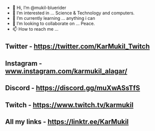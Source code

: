 - 👋 Hi, I’m @mukil-bluerider
- 👀 I’m interested in ... Science & Technology and computers.
- 🌱 I’m currently learning ... anything i can
- 💞️ I’m looking to collaborate on ... Peace.
- 📫 How to reach me ... 

Twitter - https://twitter.com/KarMukil_Twitch
- 

Instagram - www.instagram.com/karmukil_alagar/
- 

Discord - https://discord.gg/muXwASsTfS
- 

Twitch - https://www.twitch.tv/karmukil
- 
All my links - https://linktr.ee/KarMukil
- 
<!---
mukil-bluerider/mukil-bluerider is a ✨ special ✨ repository because its `README.md` (this file) appears on your GitHub profile.
You can click the Preview link to take a look at your changes.
--->
